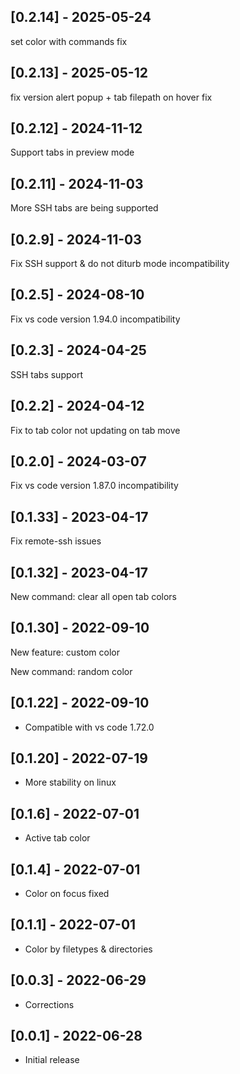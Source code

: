 ## [0.2.14] - 2025-05-24

set color with commands fix

## [0.2.13] - 2025-05-12

fix version alert popup + tab filepath on hover fix

## [0.2.12] - 2024-11-12

Support tabs in preview mode

## [0.2.11] - 2024-11-03

More SSH tabs are being supported

## [0.2.9] - 2024-11-03

Fix SSH support & do not diturb mode incompatibility

## [0.2.5] - 2024-08-10

Fix vs code version 1.94.0 incompatibility

## [0.2.3] - 2024-04-25

SSH tabs support

## [0.2.2] - 2024-04-12

Fix to tab color not updating on tab move

## [0.2.0] - 2024-03-07

Fix vs code version 1.87.0 incompatibility

## [0.1.33] - 2023-04-17

Fix remote-ssh issues

## [0.1.32] - 2023-04-17

New command: clear all open tab colors
## [0.1.30] - 2022-09-10

New feature: custom color 

New command: random color 

## [0.1.22] - 2022-09-10

- Compatible with vs code 1.72.0

## [0.1.20] - 2022-07-19

- More stability on linux

## [0.1.6] - 2022-07-01

- Active tab color

## [0.1.4] - 2022-07-01

- Color on focus fixed

## [0.1.1] - 2022-07-01

- Color by filetypes & directories

## [0.0.3] - 2022-06-29

- Corrections

## [0.0.1] - 2022-06-28

- Initial release